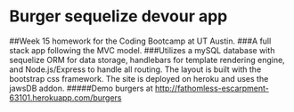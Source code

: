 # Burger sequelize devour app
##Week 15 homework for the Coding Bootcamp at UT Austin.
###A full stack app following the MVC model.
###Utilizes a mySQL database with sequelize ORM for data storage, handlebars for template rendering engine, and Node.js/Express to handle all routing. The layout is built with the bootstrap css framework. The site is deployed on heroku and uses the jawsDB addon.
#####Demo burgers at http://fathomless-escarpment-63101.herokuapp.com/burgers
    
